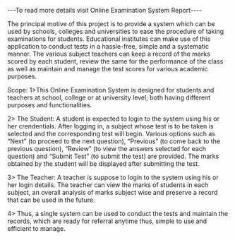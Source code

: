 
---To read more details visit Online Examination System Report---- 


The principal motive of this project is to provide a system which can be used by schools, colleges and universities to ease the procedure of taking examinations for students. Educational institutes can make use of this application to conduct tests in a hassle-free, simple and a systematic manner. The various subject teachers can keep a record of the marks scored by each student, review the same for the performance of the class as well as maintain and manage the test scores for various academic purposes.

  Scope:
1>This Online Examination System is designed for students and teachers at school, college or at university level; both having different purposes and functionalities.
   
2> The Student: A student is expected to login to the system using his or her crendentials. After logging in, a subject whose test is to be taken is selected and the corresponding test will begin. Various options such as “Next” (to proceed to the next question), “Previous” (to come back to the previous question), “Review” (to view the answers selected for each question) and “Submit Test” (to submit the test) are provided. The marks obtained by the student will be displayed after submitting the test.
    
3> The Teacher: A teacher is suppose to login to the system using his or her login details. The teacher can view the marks of students in each subject, an overall analysis of marks subject wise and preserve a record that can be used in the future.
    
4> Thus, a single system can be used to conduct the tests and maintain the records, which are ready for referral anytime thus, simple to use and efficient to manage. 
